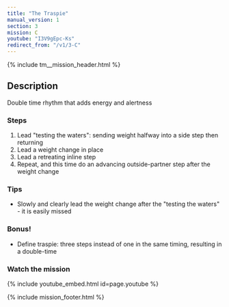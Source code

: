```yaml
---
title: "The Traspie"
manual_version: 1
section: 3
mission: C
youtube: "I3V9gEpc-Ks"
redirect_from: "/v1/3-C"
---
```


{% include tm__mission_header.html %}

## Description

Double time rhythm that adds energy and alertness

### Steps

1. Lead "testing the waters": sending weight halfway into a side step then returning
2. Lead a weight change in place
3. Lead a retreating inline step
4. Repeat, and this time do an advancing outside-partner step after the weight change

### Tips

* Slowly and clearly lead the weight change after the "testing the waters" - it is easily missed

### Bonus! 

* Define traspie: three steps instead of one in the same timing, resulting in a double-time

### Watch the mission

{% include youtube_embed.html id=page.youtube %}

{% include mission_footer.html %}

